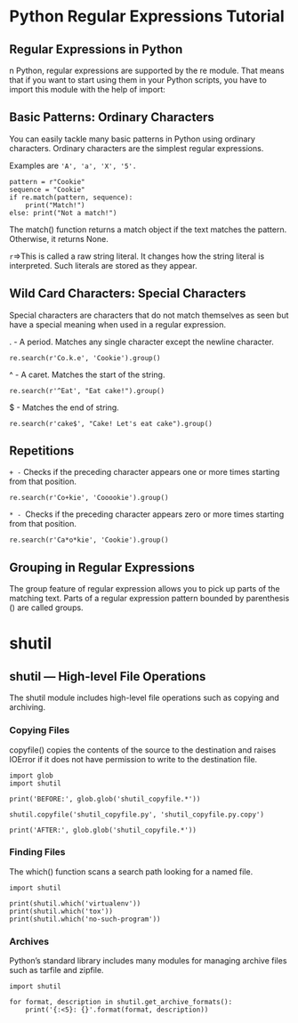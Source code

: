 # Python Regular Expressions Tutorial

## Regular Expressions in Python

n Python, regular expressions are supported by the re module. That means that if you want to start using them in your Python scripts, you have to import this module with the help of import:

## Basic Patterns: Ordinary Characters

You can easily tackle many basic patterns in Python using ordinary characters. Ordinary characters are the simplest regular expressions. 

Examples are `'A', 'a', 'X', '5'.`

```
pattern = r"Cookie"
sequence = "Cookie"
if re.match(pattern, sequence):
    print("Match!")
else: print("Not a match!")
```
The match() function returns a match object if the text matches the pattern. Otherwise, it returns None.

`r`=>This is called a raw string literal. It changes how the string literal is interpreted. Such literals are stored as they appear.

## Wild Card Characters: Special Characters

Special characters are characters that do not match themselves as seen but have a special meaning when used in a regular expression.

. - A period. Matches any single character except the newline character.

`re.search(r'Co.k.e', 'Cookie').group()`

^ - A caret. Matches the start of the string.

`re.search(r'^Eat', "Eat cake!").group()`

$ - Matches the end of string.

`re.search(r'cake$', "Cake! Let's eat cake").group()`

## Repetitions

`+ -` Checks if the preceding character appears one or more times starting from that position.

`re.search(r'Co+kie', 'Cooookie').group()`

`* - `Checks if the preceding character appears zero or more times starting from that position.

`re.search(r'Ca*o*kie', 'Cookie').group()`

## Grouping in Regular Expressions

The group feature of regular expression allows you to pick up parts of the matching text. Parts of a regular expression pattern bounded by parenthesis () are called groups. 

# shutil 

## shutil — High-level File Operations
The shutil module includes high-level file operations such as copying and archiving.



### Copying Files
copyfile() copies the contents of the source to the destination and raises IOError if it does not have permission to write to the destination file.

```
import glob
import shutil

print('BEFORE:', glob.glob('shutil_copyfile.*'))

shutil.copyfile('shutil_copyfile.py', 'shutil_copyfile.py.copy')

print('AFTER:', glob.glob('shutil_copyfile.*'))
```
### Finding Files 

The which() function scans a search path looking for a named file.

```
import shutil

print(shutil.which('virtualenv'))
print(shutil.which('tox'))
print(shutil.which('no-such-program'))
```
### Archives 
Python’s standard library includes many modules for managing archive files such as tarfile and zipfile.
```
import shutil

for format, description in shutil.get_archive_formats():
    print('{:<5}: {}'.format(format, description))

```
